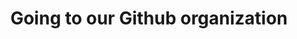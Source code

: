 ---
permalink: /github
title: "Going to our Github organization"
redirect_to: "https://github.com/BOBDevStudio"
---